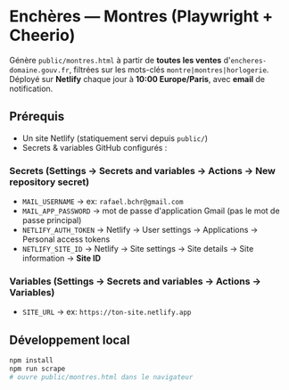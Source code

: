 # Enchères — Montres (Playwright + Cheerio)

Génère `public/montres.html` à partir de **toutes les ventes** d'`encheres-domaine.gouv.fr`, filtrées sur les mots-clés `montre|montres|horlogerie`.  
Déployé sur **Netlify** chaque jour à **10:00 Europe/Paris**, avec **email** de notification.

## Prérequis

- Un site Netlify (statiquement servi depuis `public/`)
- Secrets & variables GitHub configurés :

### Secrets (Settings → Secrets and variables → Actions → New repository secret)
- `MAIL_USERNAME` → ex: `rafael.bchr@gmail.com`
- `MAIL_APP_PASSWORD` → mot de passe d'application Gmail (pas le mot de passe principal)
- `NETLIFY_AUTH_TOKEN` → Netlify → User settings → Applications → Personal access tokens
- `NETLIFY_SITE_ID` → Netlify → Site settings → Site details → Site information → **Site ID**

### Variables (Settings → Secrets and variables → Actions → **Variables**)
- `SITE_URL` → ex: `https://ton-site.netlify.app`

## Développement local

```bash
npm install
npm run scrape
# ouvre public/montres.html dans le navigateur
